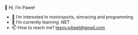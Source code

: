 👋 Hi, I’m Paweł
- 👀 I’m interested in motorsports, simracing and programming
- 🌱 I’m currently learning .NET
- 📫 How to reach me? tesny.p4wel@gmail.com
<!---- 

pq4u/pq4u is a ✨ special ✨ repository because its `README.md` (this file) appears on your GitHub profile.
You can click the Preview link to take a look at your changes.fdfdfd
--->
